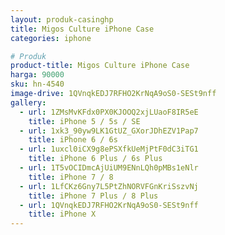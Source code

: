 ```yaml
---
layout: produk-casinghp
title: Migos Culture iPhone Case
categories: iphone

# Produk
product-title: Migos Culture iPhone Case
harga: 90000
sku: hn-4540
image-drive: 1QVnqkEDJ7RFHO2KrNqA9oS0-SESt9nff
gallery:
  - url: 1ZMsMvKFdx0PX0KJOOQ2xjLUaoF8IR5eE
    title: iPhone 5 / 5s / SE
  - url: 1xk3_90yw9LK1GtUZ_GXorJDhEZV1Pap7
    title: iPhone 6 / 6s
  - url: 1uxcl0iCX9g8ePSXfkUeMjPtF0dC3iTG1
    title: iPhone 6 Plus / 6s Plus
  - url: 1T5vOCIDmcAjUiUM9ENnLQh0pMBs1eNlr
    title: iPhone 7 / 8
  - url: 1LfCKz6Gny7L5PtZhNORVFGnKriSszvNj
    title: iPhone 7 Plus / 8 Plus
  - url: 1QVnqkEDJ7RFHO2KrNqA9oS0-SESt9nff
    title: iPhone X
---
```

